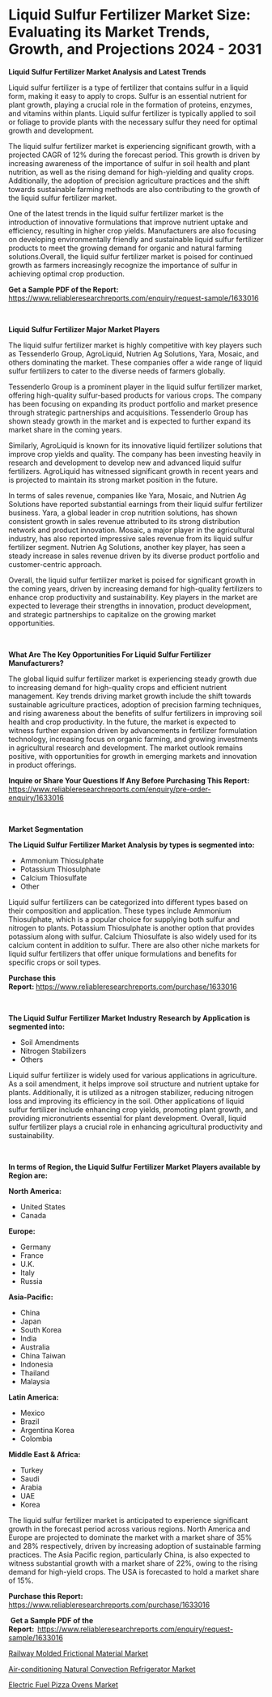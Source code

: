 <p><h1>Liquid Sulfur Fertilizer Market Size: Evaluating its Market Trends, Growth, and Projections 2024 - 2031</h1></p><p><strong>Liquid Sulfur Fertilizer Market Analysis and Latest Trends</strong></p>
<p><p>Liquid sulfur fertilizer is a type of fertilizer that contains sulfur in a liquid form, making it easy to apply to crops. Sulfur is an essential nutrient for plant growth, playing a crucial role in the formation of proteins, enzymes, and vitamins within plants. Liquid sulfur fertilizer is typically applied to soil or foliage to provide plants with the necessary sulfur they need for optimal growth and development.</p><p>The liquid sulfur fertilizer market is experiencing significant growth, with a projected CAGR of 12% during the forecast period. This growth is driven by increasing awareness of the importance of sulfur in soil health and plant nutrition, as well as the rising demand for high-yielding and quality crops. Additionally, the adoption of precision agriculture practices and the shift towards sustainable farming methods are also contributing to the growth of the liquid sulfur fertilizer market.</p><p>One of the latest trends in the liquid sulfur fertilizer market is the introduction of innovative formulations that improve nutrient uptake and efficiency, resulting in higher crop yields. Manufacturers are also focusing on developing environmentally friendly and sustainable liquid sulfur fertilizer products to meet the growing demand for organic and natural farming solutions.Overall, the liquid sulfur fertilizer market is poised for continued growth as farmers increasingly recognize the importance of sulfur in achieving optimal crop production.</p></p>
<p><strong>Get a Sample PDF of the Report:&nbsp;</strong> <a href="https://www.reliableresearchreports.com/enquiry/request-sample/1633016">https://www.reliableresearchreports.com/enquiry/request-sample/1633016</a></p>
<p>&nbsp;</p>
<p><strong>Liquid Sulfur Fertilizer Major Market Players</strong></p>
<p><p>The liquid sulfur fertilizer market is highly competitive with key players such as Tessenderlo Group, AgroLiquid, Nutrien Ag Solutions, Yara, Mosaic, and others dominating the market. These companies offer a wide range of liquid sulfur fertilizers to cater to the diverse needs of farmers globally.</p><p>Tessenderlo Group is a prominent player in the liquid sulfur fertilizer market, offering high-quality sulfur-based products for various crops. The company has been focusing on expanding its product portfolio and market presence through strategic partnerships and acquisitions. Tessenderlo Group has shown steady growth in the market and is expected to further expand its market share in the coming years.</p><p>Similarly, AgroLiquid is known for its innovative liquid fertilizer solutions that improve crop yields and quality. The company has been investing heavily in research and development to develop new and advanced liquid sulfur fertilizers. AgroLiquid has witnessed significant growth in recent years and is projected to maintain its strong market position in the future.</p><p>In terms of sales revenue, companies like Yara, Mosaic, and Nutrien Ag Solutions have reported substantial earnings from their liquid sulfur fertilizer business. Yara, a global leader in crop nutrition solutions, has shown consistent growth in sales revenue attributed to its strong distribution network and product innovation. Mosaic, a major player in the agricultural industry, has also reported impressive sales revenue from its liquid sulfur fertilizer segment. Nutrien Ag Solutions, another key player, has seen a steady increase in sales revenue driven by its diverse product portfolio and customer-centric approach.</p><p>Overall, the liquid sulfur fertilizer market is poised for significant growth in the coming years, driven by increasing demand for high-quality fertilizers to enhance crop productivity and sustainability. Key players in the market are expected to leverage their strengths in innovation, product development, and strategic partnerships to capitalize on the growing market opportunities.</p></p>
<p>&nbsp;</p>
<p><strong>What Are The Key Opportunities For Liquid Sulfur Fertilizer Manufacturers?</strong></p>
<p><p>The global liquid sulfur fertilizer market is experiencing steady growth due to increasing demand for high-quality crops and efficient nutrient management. Key trends driving market growth include the shift towards sustainable agriculture practices, adoption of precision farming techniques, and rising awareness about the benefits of sulfur fertilizers in improving soil health and crop productivity. In the future, the market is expected to witness further expansion driven by advancements in fertilizer formulation technology, increasing focus on organic farming, and growing investments in agricultural research and development. The market outlook remains positive, with opportunities for growth in emerging markets and innovation in product offerings.</p></p>
<p><strong>Inquire or Share Your Questions If Any Before Purchasing This Report:</strong> <a href="https://www.reliableresearchreports.com/enquiry/pre-order-enquiry/1633016">https://www.reliableresearchreports.com/enquiry/pre-order-enquiry/1633016</a></p>
<p>&nbsp;</p>
<p><strong>Market Segmentation</strong></p>
<p><strong>The Liquid Sulfur Fertilizer Market Analysis by types is segmented into:</strong></p>
<p><ul><li>Ammonium Thiosulphate</li><li>Potassium Thiosulphate</li><li>Calcium Thiosulfate</li><li>Other</li></ul></p>
<p><p>Liquid sulfur fertilizers can be categorized into different types based on their composition and application. These types include Ammonium Thiosulphate, which is a popular choice for supplying both sulfur and nitrogen to plants. Potassium Thiosulphate is another option that provides potassium along with sulfur. Calcium Thiosulfate is also widely used for its calcium content in addition to sulfur. There are also other niche markets for liquid sulfur fertilizers that offer unique formulations and benefits for specific crops or soil types.</p></p>
<p><strong>Purchase this Report:&nbsp;</strong><a href="https://www.reliableresearchreports.com/purchase/1633016">https://www.reliableresearchreports.com/purchase/1633016</a></p>
<p>&nbsp;</p>
<p><strong>The Liquid Sulfur Fertilizer Market Industry Research by Application is segmented into:</strong></p>
<p><ul><li>Soil Amendments</li><li>Nitrogen Stabilizers</li><li>Others</li></ul></p>
<p><p>Liquid sulfur fertilizer is widely used for various applications in agriculture. As a soil amendment, it helps improve soil structure and nutrient uptake for plants. Additionally, it is utilized as a nitrogen stabilizer, reducing nitrogen loss and improving its efficiency in the soil. Other applications of liquid sulfur fertilizer include enhancing crop yields, promoting plant growth, and providing micronutrients essential for plant development. Overall, liquid sulfur fertilizer plays a crucial role in enhancing agricultural productivity and sustainability.</p></p>
<p>&nbsp;</p>
<p><strong>In terms of Region, the Liquid Sulfur Fertilizer Market Players available by Region are:</strong></p>
<p>
    <p> <strong> North America: </strong>
        <ul>
            <li>United States</li>
            <li>Canada</li>
        </ul>
        </p> 
    <p> <strong> Europe: </strong>
        <ul>
            <li>Germany</li>
            <li>France</li>
            <li>U.K.</li>
            <li>Italy</li>
            <li>Russia</li>
        </ul>
        </p> 
    <p> <strong> Asia-Pacific: </strong>
        <ul>
            <li>China</li>
            <li>Japan</li>
            <li>South Korea</li>
            <li>India</li>
            <li>Australia</li>
            <li>China Taiwan</li>
            <li>Indonesia</li>
            <li>Thailand</li>
            <li>Malaysia</li>
        </ul>
        </p> 
    <p> <strong> Latin America: </strong>
        <ul>
            <li>Mexico</li>
            <li>Brazil</li>
            <li>Argentina Korea</li>
            <li>Colombia</li>
        </ul>
        </p> 
    <p> <strong> Middle East & Africa: </strong>
        <ul>
            <li>Turkey</li>
            <li>Saudi</li>
            <li>Arabia</li>
            <li>UAE</li>
            <li>Korea</li>
        </ul>
    </p>
    </p>
<p><p>The liquid sulfur fertilizer market is anticipated to experience significant growth in the forecast period across various regions. North America and Europe are projected to dominate the market with a market share of 35% and 28% respectively, driven by increasing adoption of sustainable farming practices. The Asia Pacific region, particularly China, is also expected to witness substantial growth with a market share of 22%, owing to the rising demand for high-yield crops. The USA is forecasted to hold a market share of 15%.</p></p>
<p><strong>Purchase this Report: </strong><a href="https://www.reliableresearchreports.com/purchase/1633016">https://www.reliableresearchreports.com/purchase/1633016</a></p>
<p>&nbsp;<strong>Get a Sample PDF of the Report:&nbsp;&nbsp;</strong><a href="https://www.reliableresearchreports.com/enquiry/request-sample/1633016">https://www.reliableresearchreports.com/enquiry/request-sample/1633016</a></p>
<p><strong></strong></p>
<p><p><a href="https://view.publitas.com/reportprime-1/railway-molded-frictional-material-market-size-share-trends-analysis-report-by-application-regional-outlook-competitive-strategies-and-segment-forecasts-2024-2031/">Railway Molded Frictional Material Market</a></p><p><a href="https://view.publitas.com/reportprime-1/air-conditioning-natural-convection-refrigerator-market-size-focuses-on-market-dynamics-in-depth-analysis-and-future-projections-of-its-market-forecasted-for-period-from-2024-to-2031/">Air-conditioning Natural Convection Refrigerator Market</a></p><p><a href="https://view.publitas.com/reportprime-1/electric-fuel-pizza-ovens-market-research-report-provides-critical-insights-that-can-help-shape-business-development-and-investment-strategies/">Electric Fuel Pizza Ovens Market</a></p></p>
